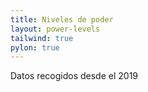 ```yaml
---
title: Niveles de poder
layout: power-levels
tailwind: true
pylon: true
---
```


Datos recogidos desde el 2019